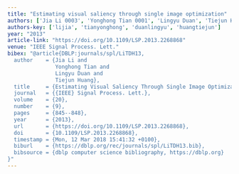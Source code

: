 ```yaml
---
title: "Estimating visual saliency through single image optimization"
authors: ['Jia Li 0003', 'Yonghong Tian 0001', 'Lingyu Duan', 'Tiejun Huang']
authors-key: ['lijia', 'tianyonghong', 'duanlingyu', 'huangtiejun']
year: "2013"
article-link: "https://doi.org/10.1109/LSP.2013.2268868"
venue: "IEEE Signal Process. Lett."
bibex: "@article{DBLP:journals/spl/LiTDH13,
  author    = {Jia Li and
               Yonghong Tian and
               Lingyu Duan and
               Tiejun Huang},
  title     = {Estimating Visual Saliency Through Single Image Optimization},
  journal   = {{IEEE} Signal Process. Lett.},
  volume    = {20},
  number    = {9},
  pages     = {845--848},
  year      = {2013},
  url       = {https://doi.org/10.1109/LSP.2013.2268868},
  doi       = {10.1109/LSP.2013.2268868},
  timestamp = {Mon, 12 Mar 2018 15:41:32 +0100},
  biburl    = {https://dblp.org/rec/journals/spl/LiTDH13.bib},
  bibsource = {dblp computer science bibliography, https://dblp.org}
}"
---
```

